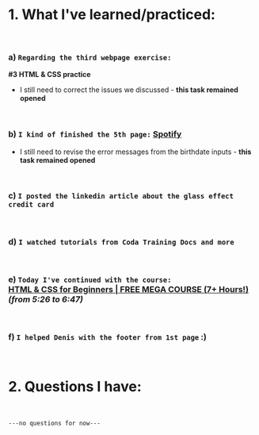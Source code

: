 # 1. What I've learned/practiced:

<br>

### a) `Regarding the third webpage exercise:`<br>
**#3 HTML & CSS practice**<br>

* I still need to correct the issues we discussed - **this task remained opened**

<br>

### b) `I kind of finished the 5th page:` [Spotify](https://www.spotify.com/ro-ro/signup?forward_url=https%3A%2F%2Fopen.spotify.com%2F__noul__%3Fl2l%3D1%26nd%3D1)

* I still need to revise the error messages from the birthdate inputs - **this task remained opened**

<br>

### c) `I posted the linkedin article about the glass effect credit card` 

<br>

### d) `I watched tutorials from Coda Training Docs and more `

<br>

### e) `Today I've continued with the course:`<br>[**HTML & CSS for Beginners | FREE MEGA COURSE (7+ Hours!)**](https://www.youtube.com/watch?v=iG2jotQo9NI)<br>*(from 5:26 to 6:47)*

<br>

### f) `I helped Denis with the footer from 1st page` :)

<br>

# 2. Questions I have:

<br>


`---no questions for now---`
